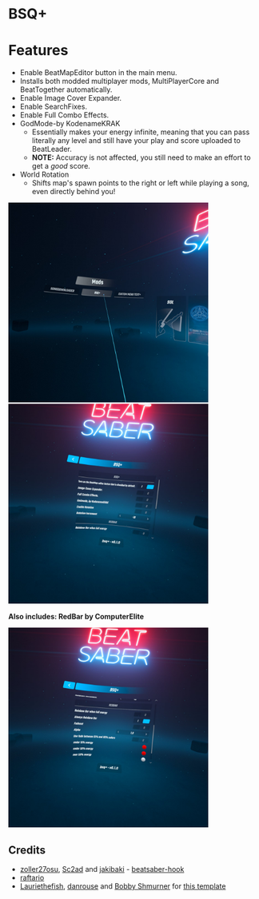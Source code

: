 # BSQ+

# Features
- Enable BeatMapEditor button in the main menu.
- Installs both modded multiplayer mods, MultiPlayerCore and BeatTogether automatically.
- Enable Image Cover Expander.
- Enable SearchFixes.
- Enable Full Combo Effects.
- GodMode-by KodenameKRAK
    - Essentially makes your energy infinite, meaning that you can pass literally any level and still have your play and score uploaded to BeatLeader. 
    - **NOTE:** Accuracy is not affected, you still need to make an effort to get a *good* score.
- World Rotation
    - Shifts map's spawn points to the right or left while playing a song, even directly behind you!
<img src="images/1.jpg" alt="drawing" width="400"/>

<img src="images/2.jpg" alt="drawing" width="400"/>

**Also includes: RedBar by ComputerElite**

<img src="images/3.jpg" alt="drawing" width="400"/>

## Credits

* [zoller27osu](https://github.com/zoller27osu), [Sc2ad](https://github.com/Sc2ad) and [jakibaki](https://github.com/jakibaki) - [beatsaber-hook](https://github.com/sc2ad/beatsaber-hook)
* [raftario](https://github.com/raftario)
* [Lauriethefish](https://github.com/Lauriethefish), [danrouse](https://github.com/danrouse) and [Bobby Shmurner](https://github.com/BobbyShmurner) for [this template](https://github.com/Lauriethefish/quest-mod-template)
